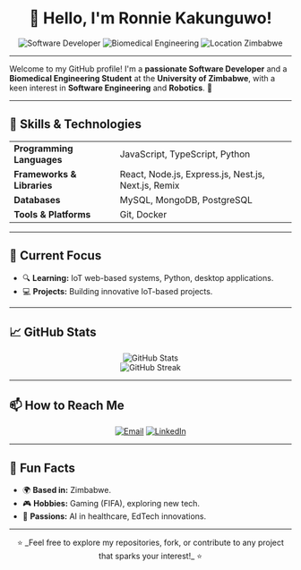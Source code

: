 <h1 align="center">👋 Hello, I'm Ronnie Kakunguwo!</h1>

<p align="center">
  <img src="https://img.shields.io/badge/Software%20Developer-blue?style=for-the-badge" alt="Software Developer">
  <img src="https://img.shields.io/badge/Biomedical%20Engineering-green?style=for-the-badge" alt="Biomedical Engineering">
  <img src="https://img.shields.io/badge/Location-Zimbabwe-orange?style=for-the-badge" alt="Location Zimbabwe">
</p>

---

Welcome to my GitHub profile! I'm a **passionate Software Developer** and a **Biomedical Engineering Student** at the **University of Zimbabwe**, with a keen interest in **Software Engineering** and **Robotics**. 🌟

---

## 🔧 Skills & Technologies
<div align="center">
  <table>
    <tr>
      <td><strong>Programming Languages</strong></td>
      <td>JavaScript, TypeScript, Python</td>
    </tr>
    <tr>
      <td><strong>Frameworks & Libraries</strong></td>
      <td>React, Node.js, Express.js, Nest.js, Next.js, Remix</td>
    </tr>
    <tr>
      <td><strong>Databases</strong></td>
      <td>MySQL, MongoDB, PostgreSQL</td>
    </tr>
    <tr>
      <td><strong>Tools & Platforms</strong></td>
      <td>Git, Docker</td>
    </tr>
  </table>
</div>

---

## 🌱 Current Focus
- 🔍 **Learning:** IoT web-based systems, Python, desktop applications.
- 💻 **Projects:** Building innovative IoT-based projects.

---

## 📈 GitHub Stats
<p align="center">
  <img src="https://github-readme-stats.vercel.app/api?username=Kakunguwo&theme=dark&show_icons=true&hide_border=true&count_private=true" alt="GitHub Stats">
  <br>
  <img src="https://github-readme-streak-stats.herokuapp.com/?user=Kakunguwo&theme=dark&hide_border=true" alt="GitHub Streak">
</p>

---

## 📫 How to Reach Me
<p align="center">
  <a href="mailto:ronniekakunguwo03@gmail.com"><img src="https://img.shields.io/badge/Email-D14836?style=for-the-badge&logo=gmail&logoColor=white" alt="Email"></a>
  <a href="https://www.linkedin.com/in/ronnie-kakunguwo-390435201/"><img src="https://img.shields.io/badge/LinkedIn-0A66C2?style=for-the-badge&logo=linkedin&logoColor=white" alt="LinkedIn"></a>
</p>

---

## 🌟 Fun Facts
- 🌍 **Based in:** Zimbabwe.
- 🎮 **Hobbies:** Gaming (FIFA), exploring new tech.
- 🧠 **Passions:** AI in healthcare, EdTech innovations.

---

<p align="center">
  ⭐️ _Feel free to explore my repositories, fork, or contribute to any project that sparks your interest!_ ⭐️
</p>
